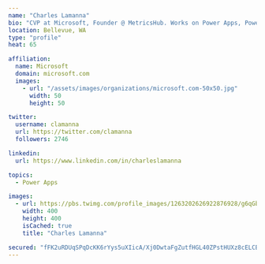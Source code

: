 ```yaml
---
name: "Charles Lamanna"
bio: "CVP at Microsoft, Founder @ MetricsHub. Works on Power Apps, Power Automate, Power Virtual Agent, Common Data Service and Dynamics 365."
location: Bellevue, WA
type: "profile"
heat: 65

affiliation:
  name: Microsoft
  domain: microsoft.com
  images:
    - url: "/assets/images/organizations/microsoft.com-50x50.jpg"
      width: 50
      height: 50

twitter:
  username: clamanna
  url: https://twitter.com/clamanna
  followers: 2746

linkedin:
  url: https://www.linkedin.com/in/charleslamanna

topics:
  - Power Apps

images:
  - url: https://pbs.twimg.com/profile_images/1263202626922876928/g6qGbHZ-_400x400.jpg
    width: 400
    height: 400
    isCached: true
    title: "Charles Lamanna"

secured: "fFK2uRDUqSPqDcKK6rYys5uXIicA/Xj0DwtaFgZutfHGL40ZPstHUXz8cELCBFKf1lvgV5ZI5FKV7qZvShw44ZUI8NlDPDptsiyAHF5i86KAGVs+I+O+Vf/f01H43V27x8XVJ7KKmahHKCj7dypOXxE5w1P3O51GJFnXKux8Xhl35A3iAMO1QtDYo9TX1tUP0bSTcUY68t/0T78wQ4aP+PRHzb7RNG+/DlctCCfvT2YtQKdNfvZh7DxEsPrLrSupeB4CoplMbEvp5uojWXXERHDI2smilEdwaNUv3KV7s7hF+jFbbGdUvW0c8RynLgStJxXIxCHcOhbNhPsRNEMulEU8ogifF7/v8V56rw81xkahmacOGZ17IA4KdzFMSEPiehJf8LD9gWkluDzOsumpTwQO4dHsPXzhzBoFPOZIk1Q=;q9z1yJmCcKsHwMNlbVL4hA=="
---
```


